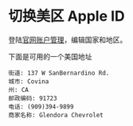 # 切换美区 Apple ID

登陆[官网账户管理](https://appleid.apple.com/account/manage)，编辑国家和地区。

下面是可用的一个美国地址

    街道: 137 W SanBernardino Rd.
    城市: Covina
    州: CA
    邮政编码: 91723
    电话: (909)394-9899
    商家名称: Glendora Chevrolet
